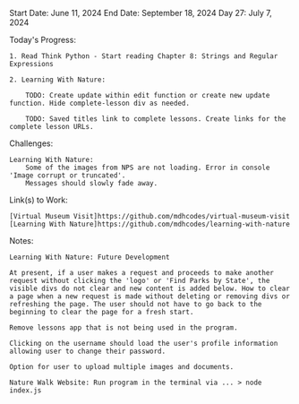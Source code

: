 Start Date: June 11, 2024
End Date: September 18, 2024
Day 27: July 7, 2024

Today's Progress:

    1. Read Think Python - Start reading Chapter 8: Strings and Regular Expressions
    
    2. Learning With Nature:
        
        TODO: Create update within edit function or create new update function. Hide complete-lesson div as needed.

        TODO: Saved titles link to complete lessons. Create links for the complete lesson URLs.

Challenges:

    Learning With Nature: 
        Some of the images from NPS are not loading. Error in console 'Image corrupt or truncated'.
        Messages should slowly fade away.      

Link(s) to Work:

    [Virtual Museum Visit]https://github.com/mdhcodes/virtual-museum-visit     
    [Learning With Nature]https://github.com/mdhcodes/learning-with-nature  

Notes:

    Learning With Nature: Future Development     

    At present, if a user makes a request and proceeds to make another request without clicking the 'logo' or 'Find Parks by State', the visible divs do not clear and new content is added below. How to clear a page when a new request is made without deleting or removing divs or refreshing the page. The user should not have to go back to the beginning to clear the page for a fresh start. 

    Remove lessons app that is not being used in the program.

    Clicking on the username should load the user's profile information allowing user to change their password.

    Option for user to upload multiple images and documents.

    Nature Walk Website: Run program in the terminal via ... > node index.js